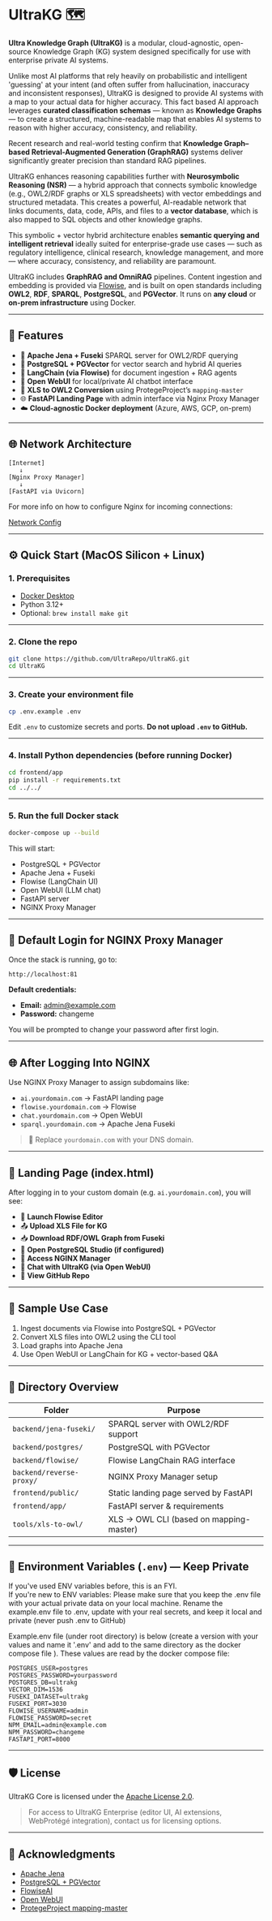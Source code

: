 # UltraKG  🗺️ 

**Ultra Knowledge Graph (UltraKG)** is a modular, cloud-agnostic, open-source Knowledge Graph (KG) system designed specifically for use with enterprise private AI systems.

Unlike most AI platforms that rely heavily on probabilistic and intelligent 'guessing' at your intent (and often suffer from hallucination, inaccuracy and inconsistent responses), UltraKG is designed to provide AI systems with a map to your actual data for higher accuracy.  This fact based AI approach leverages **curated classification schemas** — known as **Knowledge Graphs** — to create a structured, machine-readable map that enables AI systems to reason with higher accuracy, consistency, and reliability.

Recent research and real-world testing confirm that **Knowledge Graph–based Retrieval-Augmented Generation (GraphRAG)** systems deliver significantly greater precision than standard RAG pipelines.

UltraKG enhances reasoning capabilities further with **Neurosymbolic Reasoning (NSR)** — a hybrid approach that connects symbolic knowledge (e.g., OWL2/RDF graphs or XLS spreadsheets) with vector embeddings and structured metadata. This creates a powerful, AI-readable network that links documents, data, code, APIs, and files to a **vector database**, which is also mapped to SQL objects and other knowledge graphs.

This symbolic + vector hybrid architecture enables **semantic querying and intelligent retrieval** ideally suited for enterprise-grade use cases — such as regulatory intelligence, clinical research, knowledge management, and more — where accuracy, consistency, and reliability are paramount.

UltraKG includes **GraphRAG and OmniRAG** pipelines. Content ingestion and embedding is provided via [Flowise](https://github.com/FlowiseAI/Flowise), and is built on open standards including **OWL2**, **RDF**, **SPARQL**, **PostgreSQL**, and **PGVector**. It runs on **any cloud** or **on-prem infrastructure** using Docker.

---

## 🚀 Features

- 🧠 **Apache Jena + Fuseki** SPARQL server for OWL2/RDF querying
- 🐘 **PostgreSQL + PGVector** for vector search and hybrid AI queries
- 🔄 **LangChain (via Flowise)** for document ingestion + RAG agents
- 💬 **Open WebUI** for local/private AI chatbot interface
- 📄 **XLS to OWL2 Conversion** using ProtegeProject’s `mapping-master`
- 🌐 **FastAPI Landing Page** with admin interface via Nginx Proxy Manager
- ☁️ **Cloud-agnostic Docker deployment** (Azure, AWS, GCP, on-prem)

---

## 🌐 Network Architecture

```plaintext
[Internet]
   ↓
[Nginx Proxy Manager]
   ↓
[FastAPI via Uvicorn]
```

For more info on how to configure Nginx for incoming connections:

[Network Config](config.md)

---

## ⚙️ Quick Start (MacOS Silicon + Linux)

### 1. Prerequisites

- [Docker Desktop](https://www.docker.com/products/docker-desktop/)
- Python 3.12+
- Optional: `brew install make git`

---

### 2. Clone the repo

```bash
git clone https://github.com/UltraRepo/UltraKG.git
cd UltraKG
```

---

### 3. Create your environment file

```bash
cp .env.example .env
```

Edit `.env` to customize secrets and ports. **Do not upload `.env` to GitHub.**

---

### 4. Install Python dependencies (before running Docker)

```bash
cd frontend/app
pip install -r requirements.txt
cd ../../
```

---

### 5. Run the full Docker stack

```bash
docker-compose up --build
```

This will start:
- PostgreSQL + PGVector
- Apache Jena + Fuseki
- Flowise (LangChain UI)
- Open WebUI (LLM chat)
- FastAPI server
- NGINX Proxy Manager

---

## 🔐 Default Login for NGINX Proxy Manager

Once the stack is running, go to:

```
http://localhost:81
```

**Default credentials:**
- **Email:** admin@example.com
- **Password:** changeme

You will be prompted to change your password after first login.

---

## 🌐 After Logging Into NGINX

Use NGINX Proxy Manager to assign subdomains like:

- `ai.yourdomain.com` → FastAPI landing page
- `flowise.yourdomain.com` → Flowise
- `chat.yourdomain.com` → Open WebUI
- `sparql.yourdomain.com` → Apache Jena Fuseki

> 🔁 Replace `yourdomain.com` with your DNS domain.

---

## 🧭 Landing Page (index.html)

After logging in to your custom domain (e.g. `ai.yourdomain.com`), you will see:

- 🔗 **Launch Flowise Editor**
- 📤 **Upload XLS File for KG**
- 📥 **Download RDF/OWL Graph from Fuseki**
- 🐘 **Open PostgreSQL Studio (if configured)**
- 🔐 **Access NGINX Manager**
- 💬 **Chat with UltraKG (via Open WebUI)**
- 🧬 **View GitHub Repo**

---

## 🧪 Sample Use Case

1. Ingest documents via Flowise into PostgreSQL + PGVector
2. Convert XLS files into OWL2 using the CLI tool
3. Load graphs into Apache Jena
4. Use Open WebUI or LangChain for KG + vector-based Q&A

---

## 📂 Directory Overview

| Folder | Purpose |
|--------|---------|
| `backend/jena-fuseki/` | SPARQL server with OWL2/RDF support |
| `backend/postgres/` | PostgreSQL with PGVector |
| `backend/flowise/` | Flowise LangChain RAG interface |
| `backend/reverse-proxy/` | NGINX Proxy Manager setup |
| `frontend/public/` | Static landing page served by FastAPI |
| `frontend/app/` | FastAPI server & requirements |
| `tools/xls-to-owl/` | XLS → OWL CLI (based on mapping-master) |

---

## 🔐 Environment Variables (`.env`) — Keep Private

If you've used ENV variables before, this is an FYI.  
If you're new to ENV variables:  Please make sure that you keep the .env file with your actual private data on your local machine. Rename the example.env file to .env, update with your real secrets, and keep it local and private (never push .env to GitHub)

Example.env file (under root directory) is below (create a version with your values and name it '.env' and add to the same directory as the docker compose file ).  These values are read by the docker compose file:

```dotenv
POSTGRES_USER=postgres
POSTGRES_PASSWORD=yourpassword
POSTGRES_DB=ultrakg
VECTOR_DIM=1536
FUSEKI_DATASET=ultrakg
FUSEKI_PORT=3030
FLOWISE_USERNAME=admin
FLOWISE_PASSWORD=secret
NPM_EMAIL=admin@example.com
NPM_PASSWORD=changeme
FASTAPI_PORT=8000
```

---

## 🛡 License

UltraKG Core is licensed under the [Apache License 2.0](https://www.apache.org/licenses/LICENSE-2.0).

> For access to UltraKG Enterprise (editor UI, AI extensions, WebProtégé integration), contact us for licensing options.

---

## 🙌 Acknowledgments

- [Apache Jena](https://jena.apache.org/)
- [PostgreSQL + PGVector](https://github.com/pgvector/pgvector)
- [FlowiseAI](https://github.com/FlowiseAI/Flowise)
- [Open WebUI](https://github.com/open-webui/open-webui)
- [ProtegeProject mapping-master](https://github.com/protegeproject/mapping-master)
